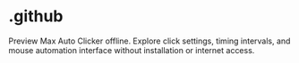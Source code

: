 # .github
Preview Max Auto Clicker offline. Explore click settings, timing intervals, and mouse automation interface without installation or internet access.
